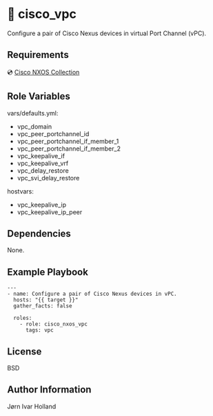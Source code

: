 👯 cisco\_vpc
=============

Configure a pair of Cisco Nexus devices in virtual Port Channel (vPC).

Requirements
------------

💿 [Cisco NXOS Collection](https://galaxy.ansible.com/cisco/nxos)

Role Variables
--------------

vars/defaults.yml:
- vpc\_domain
- vpc\_peer\_portchannel\_id
- vpc\_peer\_portchannel\_if\_member\_1
- vpc\_peer\_portchannel\_if\_member\_2
- vpc\_keepalive\_if
- vpc\_keepalive\_vrf
- vpc\_delay\_restore
- vpc\_svi\_delay\_restore

hostvars:
- vpc\_keepalive\_ip
- vpc\_keepalive\_ip\_peer

Dependencies
------------

None.

Example Playbook
----------------

    ---
    - name: Configure a pair of Cisco Nexus devices in vPC.
      hosts: "{{ target }}"
      gather_facts: false

      roles:
        - role: cisco_nxos_vpc
          tags: vpc

License
-------

BSD

Author Information
------------------

Jørn Ivar Holland
